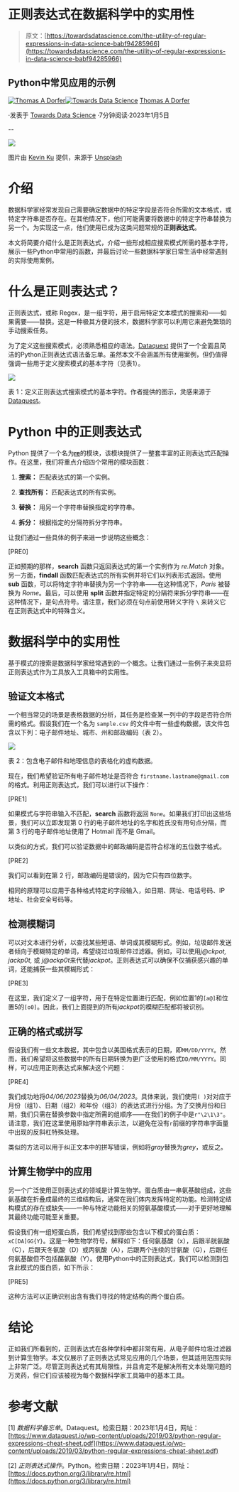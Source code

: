 # 正则表达式在数据科学中的实用性

> 原文：[https://towardsdatascience.com/the-utility-of-regular-expressions-in-data-science-babf94285966](https://towardsdatascience.com/the-utility-of-regular-expressions-in-data-science-babf94285966)

## Python中常见应用的示例

[](https://thomasdorfer.medium.com/?source=post_page-----babf94285966--------------------------------)[![Thomas A Dorfer](../Images/9258a1735cee805f1d9b02e2adf01096.png)](https://thomasdorfer.medium.com/?source=post_page-----babf94285966--------------------------------)[](https://towardsdatascience.com/?source=post_page-----babf94285966--------------------------------)[![Towards Data Science](../Images/a6ff2676ffcc0c7aad8aaf1d79379785.png)](https://towardsdatascience.com/?source=post_page-----babf94285966--------------------------------) [Thomas A Dorfer](https://thomasdorfer.medium.com/?source=post_page-----babf94285966--------------------------------)

·发表于 [Towards Data Science](https://towardsdatascience.com/?source=post_page-----babf94285966--------------------------------) ·7分钟阅读·2023年1月5日

--

![](../Images/5966cb182cb7e1ef7df827d76ab910c0.png)

图片由 [Kevin Ku](https://unsplash.com/@ikukevk) 提供，来源于 [Unsplash](https://unsplash.com/photos/w7ZyuGYNpRQ)

# 介绍

数据科学家经常发现自己需要确定数据中的特定字段是否符合所需的文本格式，或特定字符串是否存在。在其他情况下，他们可能需要将数据中的特定字符串替换为另一个。为实现这一点，他们使用已成为这类问题常规的**正则表达式**。

本文将简要介绍什么是正则表达式，介绍一些形成相应搜索模式所需的基本字符，展示一些Python中常用的函数，并最后讨论一些数据科学家日常生活中经常遇到的实际使用案例。

# 什么是正则表达式？

正则表达式，或称 Regex，是一组字符，用于启用特定文本模式的搜索和——如果需要——替换。这是一种极其方便的技术，数据科学家可以利用它来避免繁琐的手动搜索任务。

为了定义这些搜索模式，必须熟悉相应的语法。[Dataquest](https://www.dataquest.io/wp-content/uploads/2019/03/python-regular-expressions-cheat-sheet.pdf) 提供了一个全面且简洁的Python正则表达式语法备忘单。虽然本文不会涵盖所有使用案例，但仍值得强调一些用于定义搜索模式的基本字符（见表1）。

![](../Images/8db7a7ccc22f9d90ac07be15ae8099ce.png)

表 1：定义正则表达式搜索模式的基本字符。作者提供的图示，灵感来源于 [Dataquest](https://www.dataquest.io/wp-content/uploads/2019/03/python-regular-expressions-cheat-sheet.pdf)。

# Python 中的正则表达式

Python 提供了一个名为[**re**](https://docs.python.org/3/library/re.html)的模块，该模块提供了一整套丰富的正则表达式匹配操作。在这里，我们将重点介绍四个常用的模块函数：

1.  **搜索：** 匹配表达式的第一个实例。

1.  **查找所有：** 匹配表达式的所有实例。

1.  **替换：** 用另一个字符串替换指定的字符串。

1.  **拆分：** 根据指定的分隔符拆分字符串。

让我们通过一些具体的例子来进一步说明这些概念：

[PRE0]

正如预期的那样，**search** 函数只返回表达式的第一个实例作为 *re.Match* 对象。另一方面，**findall** 函数匹配表达式的所有实例并将它们以列表形式返回。使用 **sub** 函数，可以将特定字符串替换为另一个字符串——在这种情况下，*Paris* 被替换为 *Rome*。最后，可以使用 **split** 函数并指定特定的分隔符来拆分字符串——在这种情况下，是句点符号。请注意，我们必须在句点前使用转义字符 `\` 来转义它在正则表达式中的特殊含义。

# 数据科学中的实用性

基于模式的搜索是数据科学家经常遇到的一个概念。让我们通过一些例子来突显将正则表达式作为工具放入工具箱中的实用性。

## 验证文本格式

一个相当常见的场景是表格数据的分析，其任务是检查某一列中的字段是否符合所需的格式。假设我们在一个名为 `sample.csv` 的文件中有一些虚构数据，该文件包含以下列：电子邮件地址、城市、州和邮政编码（表 2）。

![](../Images/6f0fefd9957b87db5a92f4ebe0db8d77.png)

表 2：包含电子邮件和地理信息的表格化的虚构数据。

现在，我们希望验证所有电子邮件地址是否符合 `firstname.lastname@gmail.com` 的格式。利用正则表达式，我们可以进行以下操作：

[PRE1]

如果模式与字符串输入不匹配，**search** 函数将返回 `None`。如果我们打印出这些场景，我们可以立即发现第 0 行的电子邮件地址的名字和姓氏没有用句点分隔，而第 3 行的电子邮件地址使用了 Hotmail 而不是 Gmail。

以类似的方式，我们可以验证数据中的邮政编码是否符合标准的五位数字格式。

[PRE2]

我们可以看到在第 2 行，邮政编码是错误的，因为它只有四位数字。

相同的原理可以应用于各种格式特定的字段输入，如日期、网址、电话号码、IP 地址、社会安全号码等。

## 检测模糊词

可以对文本进行分析，以查找某些短语、单词或其模糊形式。例如，垃圾邮件发送者倾向于模糊特定的单词，希望绕过垃圾邮件过滤器。例如，可以使用*j@ckpot, jackp0t,* 或 *j@ackp0t*来代替*jackpot*。正则表达式可以确保不仅捕获感兴趣的单词，还能捕获一些其模糊形式：

[PRE3]

在这里，我们定义了一组字符，用于在特定位置进行匹配，例如位置1的`[a@]`和位置5的`[o0]`。因此，我们上面提到的所有*jackpot*的模糊匹配都将被识别。

## 正确的格式或拼写

假设我们有一些文本数据，其中包含以美国格式表示的日期，即`MM/DD/YYYY`。然而，我们希望将这些数据中的所有日期转换为更广泛使用的格式`DD/MM/YYYY`。同样，可以应用正则表达式来解决这个问题：

[PRE4]

我们成功地将*04/06/2023*替换为*06/04/2023*。具体来说，我们使用`( )`对对应于月份（组1）、日期（组2）和年份（组3）的表达式进行分组。为了交换月份和日期，我们只需在替换参数中指定所需的组顺序——在我们的例子中是`r"\2\1\3"`。请注意，我们在这里使用原始字符串表示法，以避免在没有`r`前缀的字符串字面量中出现的反斜杠特殊处理。

类似的方法可以用于纠正文本中的拼写错误，例如将*gray*替换为*grey*，或反之。

## 计算生物学中的应用

另一个广泛使用正则表达式的领域是计算生物学。蛋白质由一串氨基酸组成，这些氨基酸在折叠成最终的三维结构后，通常在我们体内发挥特定的功能。检测特定结构模式的存在或缺失——一种与特定功能相关的短氨基酸模式——对于更好地理解其最终功能可能至关重要。

假设我们有一组短蛋白质，我们希望找到那些包含以下模式的蛋白质：`xC[DA]GG{Y}`。这是一种生物学符号，解释如下：任何氨基酸（x），后跟半胱氨酸（C），后跟天冬氨酸（D）或丙氨酸（A），后跟两个连续的甘氨酸（G），后跟任何氨基酸但不包括酪氨酸（Y）。使用Python中的正则表达式，我们可以检测到包含此模式的蛋白质，如下所示：

[PRE5]

这种方法可以正确识别出含有我们寻找的特定结构的两个蛋白质。

# 结论

正如我们所看到的，正则表达式在各种学科中都非常有用，从电子邮件垃圾过滤器到计算生物学。本文仅展示了正则表达式常见应用的几个场景，但其适用范围实际上非常广泛。尽管正则表达式有其局限性，并且肯定不是解决所有文本处理问题的万灵药，但它们应该被视为每个数据科学家工具箱中的基本工具。

# 参考文献

[1] *数据科学备忘单*。Dataquest。检索日期：2023年1月4日，网址：[https://www.dataquest.io/wp-content/uploads/2019/03/python-regular-expressions-cheat-sheet.pdf](https://www.dataquest.io/wp-content/uploads/2019/03/python-regular-expressions-cheat-sheet.pdf)

[2] *正则表达式操作*。Python。检索日期：2023年1月4日，网址：[https://docs.python.org/3/library/re.html](https://docs.python.org/3/library/re.html)
